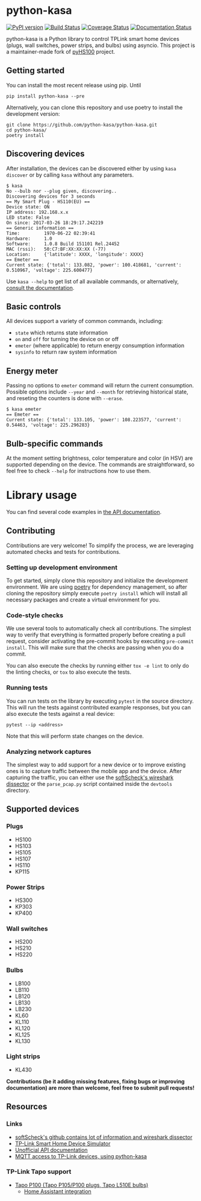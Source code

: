 # python-kasa

[![PyPI version](https://badge.fury.io/py/python-kasa.svg)](https://badge.fury.io/py/python-kasa)
[![Build Status](https://dev.azure.com/python-kasa/python-kasa/_apis/build/status/python-kasa.python-kasa?branchName=master)](https://dev.azure.com/python-kasa/python-kasa/_build/latest?definitionId=2&branchName=master)
[![Coverage Status](https://coveralls.io/repos/github/python-kasa/python-kasa/badge.svg?branch=master)](https://coveralls.io/github/python-kasa/python-kasa?branch=master)
[![Documentation Status](https://readthedocs.org/projects/python-kasa/badge/?version=latest)](https://python-kasa.readthedocs.io/en/latest/?badge=latest)

python-kasa is a Python library to control TPLink smart home devices (plugs, wall switches, power strips, and bulbs) using asyncio.
This project is a maintainer-made fork of [pyHS100](https://github.com/GadgetReactor/pyHS100) project.

## Getting started

You can install the most recent release using pip. Until
```
pip install python-kasa --pre
```

Alternatively, you can clone this repository and use poetry to install the development version:
```
git clone https://github.com/python-kasa/python-kasa.git
cd python-kasa/
poetry install
```

## Discovering devices

After installation, the devices can be discovered either by using `kasa discover` or by calling `kasa` without any parameters.

```
$ kasa
No --bulb nor --plug given, discovering..
Discovering devices for 3 seconds
== My Smart Plug - HS110(EU) ==
Device state: ON
IP address: 192.168.x.x
LED state: False
On since: 2017-03-26 18:29:17.242219
== Generic information ==
Time:         1970-06-22 02:39:41
Hardware:     1.0
Software:     1.0.8 Build 151101 Rel.24452
MAC (rssi):   50:C7:BF:XX:XX:XX (-77)
Location:     {'latitude': XXXX, 'longitude': XXXX}
== Emeter ==
Current state: {'total': 133.082, 'power': 100.418681, 'current': 0.510967, 'voltage': 225.600477}
```

Use `kasa --help` to get list of all available commands, or alternatively, [consult the documentation](https://python-kasa.readthedocs.io/en/latest/cli.html).

## Basic controls

All devices support a variety of common commands, including:
 * `state` which returns state information
 * `on` and `off` for turning the device on or off
 * `emeter` (where applicable) to return energy consumption information
 * `sysinfo` to return raw system information

## Energy meter

Passing no options to `emeter` command will return the current consumption.
Possible options include `--year` and `--month` for retrieving historical state,
and reseting the counters is done with `--erase`.

```
$ kasa emeter
== Emeter ==
Current state: {'total': 133.105, 'power': 108.223577, 'current': 0.54463, 'voltage': 225.296283}
```

## Bulb-specific commands

At the moment setting brightness, color temperature and color (in HSV) are supported depending on the device.
The commands are straightforward, so feel free to check `--help` for instructions how to use them.

# Library usage

You can find several code examples in [the API documentation](https://python-kasa.readthedocs.io).

## Contributing

Contributions are very welcome! To simplify the process, we are leveraging automated checks and tests for contributions.

### Setting up development environment

To get started, simply clone this repository and initialize the development environment.
We are using [poetry](https://python-poetry.org) for dependency management, so after cloning the repository simply execute
`poetry install` which will install all necessary packages and create a virtual environment for you.

### Code-style checks

We use several tools to automatically check all contributions. The simplest way to verify that everything is formatted properly
before creating a pull request, consider activating the pre-commit hooks by executing `pre-commit install`.
This will make sure that the checks are passing when you do a commit.

You can also execute the checks by running either `tox -e lint` to only do the linting checks, or `tox` to also execute the tests.

### Running tests

You can run tests on the library by executing `pytest` in the source directory.
This will run the tests against contributed example responses, but you can also execute the tests against a real device:
```
pytest --ip <address>
```
Note that this will perform state changes on the device.

### Analyzing network captures

The simplest way to add support for a new device or to improve existing ones is to capture traffic between the mobile app and the device.
After capturing the traffic, you can either use the [softScheck's  wireshark dissector](https://github.com/softScheck/tplink-smartplug#wireshark-dissector)
or the `parse_pcap.py` script contained inside the `devtools` directory.


## Supported devices

### Plugs

* HS100
* HS103
* HS105
* HS107
* HS110
* KP115

### Power Strips

* HS300
* KP303
* KP400

### Wall switches

* HS200
* HS210
* HS220

### Bulbs

* LB100
* LB110
* LB120
* LB130
* LB230
* KL60
* KL110
* KL120
* KL125
* KL130

### Light strips

* KL430

**Contributions (be it adding missing features, fixing bugs or improving documentation) are more than welcome, feel free to submit pull requests!**

## Resources

### Links

* [softScheck's github contains lot of information and wireshark dissector](https://github.com/softScheck/tplink-smartplug#wireshark-dissector)
* [TP-Link Smart Home Device Simulator](https://github.com/plasticrake/tplink-smarthome-simulator)
* [Unofficial API documentation](https://github.com/plasticrake/tplink-smarthome-api/blob/master/API.md)
* [MQTT access to TP-Link devices, using python-kasa](https://github.com/flavio-fernandes/mqtt2kasa)

### TP-Link Tapo support

* [Tapo P100 (Tapo P105/P100 plugs, Tapo L510E bulbs)](https://github.com/fishbigger/TapoP100)
  * [Home Assistant integration](https://github.com/fishbigger/HomeAssistant-Tapo-P100-Control)
